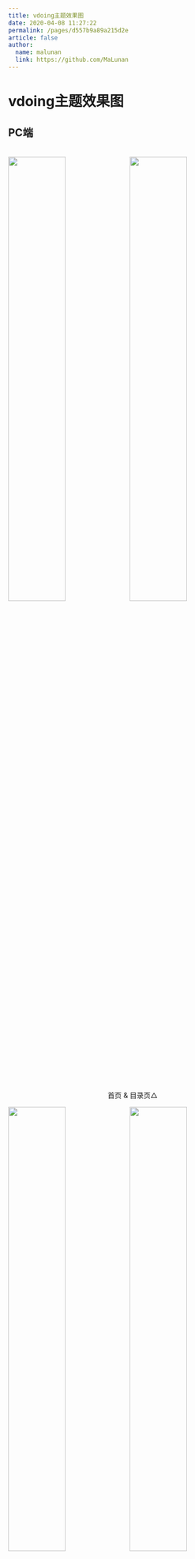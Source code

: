 ```yaml
---
title: vdoing主题效果图
date: 2020-04-08 11:27:22
permalink: /pages/d557b9a89a215d2e
article: false
author:
  name: malunan
  link: https://github.com/MaLunan
---
```


# vdoing主题效果图

## PC端

<br/>
<img src="https://jsd.cdn.zzko.cn/gh/malunan/image_store/blog/20200408125410.png" style="width:48%;"/>
<img src="https://jsd.cdn.zzko.cn/gh/malunan/image_store/blog/20200408120138.png"  style="width:48%;" />
<p align="center">首页 & 目录页△</p>
<img src="https://jsd.cdn.zzko.cn/gh/malunan/image_store/blog/20200408120144.png"  style="width:48%;" />
<img src="https://jsd.cdn.zzko.cn/gh/malunan/image_store/blog/20200408120145.png"  style="width:48%;" />
<p align="center">文章详情页 & 时间轴页△</p>

## 首页个性化大图

<br/>
<img src="https://jsd.cdn.zzko.cn/gh/malunan/image_store/blog/20200408125412.png" />
<p align="center">首页个性化大图△</p>

## 深色模式和阅读模式

<br/>
<img src="https://jsd.cdn.zzko.cn/gh/malunan/image_store/blog/20200408125408.png"  style="width:48%;" />
<img src="https://jsd.cdn.zzko.cn/gh/malunan/image_store/blog/20200408120139.png"  style="width:48%;" />
<p align="center">深色模式△</p>
<img src="https://jsd.cdn.zzko.cn/gh/malunan/image_store/blog/20200408125409.png"  style="width:48%;" />
<img src="https://jsd.cdn.zzko.cn/gh/malunan/image_store/blog/20200408120143.png"  style="width:48%;" />
<p align="center">阅读模式△</p>

## 移动端

<br/>
<img src="https://jsd.cdn.zzko.cn/gh/malunan/image_store/blog/20200408120606.png" style="width:24%;" />
<img src="https://jsd.cdn.zzko.cn/gh/malunan/image_store/blog/20200408120147.png" style="width:24%;" />
<img src="https://jsd.cdn.zzko.cn/gh/malunan/image_store/blog/20200408120148.png" style="width:24%;" />
<img src="https://jsd.cdn.zzko.cn/gh/malunan/image_store/blog/20200408130831.png" style="width:24%;" />
<p align="center">移动端效果△</p>

<style scoped>
    /* .content__default img{border: 1px solid #ccc;} */
</style>
